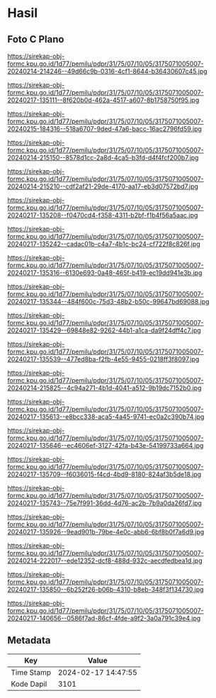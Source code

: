 # Hasil

## Foto C Plano

https://sirekap-obj-formc.kpu.go.id/1d77/pemilu/pdpr/31/75/07/10/05/3175071005007-20240214-214246--49d66c9b-0316-4cf1-8644-b36430607c45.jpg

https://sirekap-obj-formc.kpu.go.id/1d77/pemilu/pdpr/31/75/07/10/05/3175071005007-20240217-135111--8f620b0d-462a-4517-a607-8b1758750f95.jpg

https://sirekap-obj-formc.kpu.go.id/1d77/pemilu/pdpr/31/75/07/10/05/3175071005007-20240215-184316--518a6707-9ded-47a6-bacc-16ac2796fd59.jpg

https://sirekap-obj-formc.kpu.go.id/1d77/pemilu/pdpr/31/75/07/10/05/3175071005007-20240214-215150--8578d1cc-2a8d-4ca5-b3fd-d4f4fcf200b7.jpg

https://sirekap-obj-formc.kpu.go.id/1d77/pemilu/pdpr/31/75/07/10/05/3175071005007-20240214-215210--cdf2af21-29de-4170-aa17-eb3d07572bd7.jpg

https://sirekap-obj-formc.kpu.go.id/1d77/pemilu/pdpr/31/75/07/10/05/3175071005007-20240217-135208--f0470cd4-f358-4311-b2bf-f1b4f56a5aac.jpg

https://sirekap-obj-formc.kpu.go.id/1d77/pemilu/pdpr/31/75/07/10/05/3175071005007-20240217-135242--cadac01b-c4a7-4b1c-bc24-cf722f8c826f.jpg

https://sirekap-obj-formc.kpu.go.id/1d77/pemilu/pdpr/31/75/07/10/05/3175071005007-20240217-135316--6130e693-0a48-465f-b419-ec19dd941e3b.jpg

https://sirekap-obj-formc.kpu.go.id/1d77/pemilu/pdpr/31/75/07/10/05/3175071005007-20240217-135344--484f600c-75d3-48b2-b50c-99647bd69088.jpg

https://sirekap-obj-formc.kpu.go.id/1d77/pemilu/pdpr/31/75/07/10/05/3175071005007-20240217-135429--69848e82-9262-44b1-a1ca-da9f24dff4c7.jpg

https://sirekap-obj-formc.kpu.go.id/1d77/pemilu/pdpr/31/75/07/10/05/3175071005007-20240217-135539--477ed8ba-f2fb-4e55-9455-0218ff3f8097.jpg

https://sirekap-obj-formc.kpu.go.id/1d77/pemilu/pdpr/31/75/07/10/05/3175071005007-20240214-215825--4c94a271-4b1d-4041-a512-9b19dc7152b0.jpg

https://sirekap-obj-formc.kpu.go.id/1d77/pemilu/pdpr/31/75/07/10/05/3175071005007-20240217-135613--e8bcc338-aca5-4a45-9741-ec0a2c390b74.jpg

https://sirekap-obj-formc.kpu.go.id/1d77/pemilu/pdpr/31/75/07/10/05/3175071005007-20240217-135646--ec4606ef-3127-42fa-b43e-54199733a664.jpg

https://sirekap-obj-formc.kpu.go.id/1d77/pemilu/pdpr/31/75/07/10/05/3175071005007-20240217-135709--f6036015-f4cd-4bd9-8180-824af3b5de18.jpg

https://sirekap-obj-formc.kpu.go.id/1d77/pemilu/pdpr/31/75/07/10/05/3175071005007-20240217-135743--75e7f991-36dd-4d76-ac2b-7b9a0da26fd7.jpg

https://sirekap-obj-formc.kpu.go.id/1d77/pemilu/pdpr/31/75/07/10/05/3175071005007-20240217-135926--9ead901b-79be-4e0c-abb6-6bf8b0f7a6d9.jpg

https://sirekap-obj-formc.kpu.go.id/1d77/pemilu/pdpr/31/75/07/10/05/3175071005007-20240214-222017--ede12352-dcf8-488d-932c-aecdfedbea1d.jpg

https://sirekap-obj-formc.kpu.go.id/1d77/pemilu/pdpr/31/75/07/10/05/3175071005007-20240217-135850--6b252f26-b06b-4310-b8eb-348f3f134730.jpg

https://sirekap-obj-formc.kpu.go.id/1d77/pemilu/pdpr/31/75/07/10/05/3175071005007-20240217-140656--0586f7ad-86cf-4fde-a9f2-3a0a791c39e4.jpg


## Metadata

| Key        | Value               |
| ---------- | ------------------- |
| Time Stamp | 2024-02-17 14:47:55 |
| Kode Dapil | 3101                |



